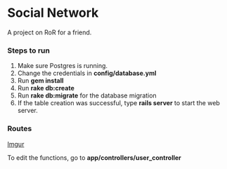 # Social Network

A project on RoR for a friend.

### Steps to run
1. Make sure Postgres is running.
2. Change the credentials in **config/database.yml**
3. Run **gem install**
4. Run **rake db:create**
5. Run **rake db:migrate** for the database migration
6. If the table creation was successful, type **rails server** to start the web server. 

### Routes

[Imgur](https://i.imgur.com/4IDL5EC.png)

To edit the functions, go to **app/controllers/user_controller**

